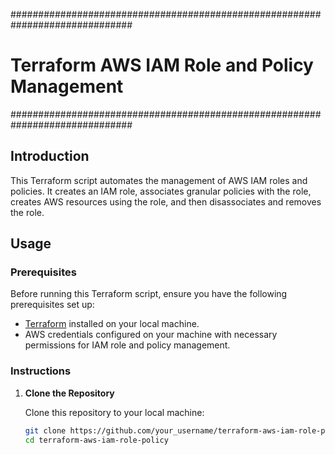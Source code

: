 ##############################################################################
# Terraform AWS IAM Role and Policy Management
##############################################################################

## Introduction

This Terraform script automates the management of AWS IAM roles and policies. It creates an IAM role, associates granular policies with the role, creates AWS resources using the role, and then disassociates and removes the role.

## Usage

### Prerequisites

Before running this Terraform script, ensure you have the following prerequisites set up:

- [Terraform](https://www.terraform.io/downloads.html) installed on your local machine.
- AWS credentials configured on your machine with necessary permissions for IAM role and policy management.

### Instructions

1. **Clone the Repository**

   Clone this repository to your local machine:

   ```bash
   git clone https://github.com/your_username/terraform-aws-iam-role-policy.git
   cd terraform-aws-iam-role-policy
